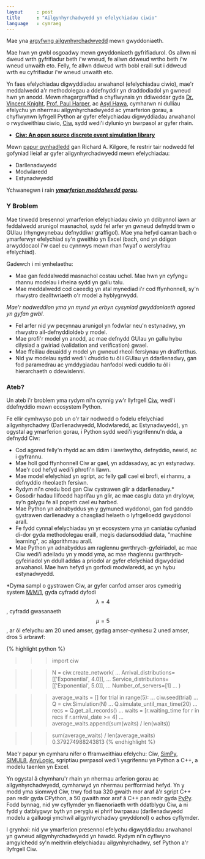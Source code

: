 ```yaml
---
layout     : post
title      : "Ailgynhyrchadwyedd yn efelychiadau ciwio"
language   : cymraeg
---
```


Mae yna
[argyfwng ailgynhyrchadwyedd](http://www.bbc.co.uk/news/science-environment-39054778)
mewn gwyddoniaeth.

Mae hwn yn gwbl osgoadwy mewn gwyddoniaeth gyfrifiadurol.
Os allwn ni dweud wrth gyfrifiadur beth i'w wneud, fe allwn ddweud wrtho beth
i'w wneud unwaith eto.
Felly, fe allwn ddweud wrth bobl eraill sut i ddweud wrth eu cyfrifiadur i'w
wneud unwaith eto.

Yn faes efelychiadau digwyddiadau arwahanol (efelychiadau ciwio), mae'r
meddalwedd a'r methodolegau a ddefnyddir yn draddodiadol yn gwneud hwn yn anodd.
Mewn rhagargraffiad a chyflwynais yn ddiweddar gyda
[Dr. Vincent Knight](http://vknight.org/),
[Prof. Paul Harper](http://www.profpaulharper.com/), ac
[Asyl Hawa](http://asylhawa.com/), cymharwn ni dulliau efelychu yn nhermau
ailgynhyrchadwyedd ac ymarferion gorau, a chyflwynwn lyfrgell Python ar gyfer
efelychiadau digwyddiadau arwahanol o rwydweithiau ciwio,
[Ciw](http://ciw.readthedocs.io/cy/latest/), sydd wedi'i dylunio yn bwrpasol ar
gyfer rhain.

+ [**Ciw: An open source discrete event simulation library**](https://arxiv.org/abs/1710.03561)

Mewn [papur gynhadledd](https://pdfs.semanticscholar.org/2bfc/94644b45d73d9f63f0402d8c3191d0e0e154.pdf)
gan Richard A. Kilgore, fe restrir tair nodwedd fel gofyniad lleiaf ar gyfer
ailgynhyrchadwyedd mewn efelychiadau:

+ Darllenadwyedd
+ Modwlaredd
+ Estynadwyedd

Ychwanegwn i rain [***ymarferion meddalwedd gorau***](http://journals.plos.org/plosbiology/article?id=10.1371/journal.pbio.1001745).

### Y Broblem

Mae tirwedd bresennol ymarferion efelychiadau ciwio yn ddibynnol iawn ar
feddalwedd arunigol masnachol, sydd fel arfer yn gwneud defnydd trwm o GUIau
(rhyngwynebau defnyddiwr graffigol).
Mae yna hefyd canran bach o ymarferwyr efelychiad sy'n gweithio yn Excel (bach,
ond yn ddigon arwyddocaol i'w cael eu cynnwys mewn rhan fwyaf o werslyfrau
efelychiad).

Gadewch i mi ymhelaethu:

+ Mae gan feddalwedd masnachol costau uchel. Mae hwn yn cyfyngu rhannu modelau
i rheina sydd yn gallu talu.
+ Mae meddalwedd cod caeedig yn atal mynediad i'r cod ffynhonnell, sy'n rhwystro
dealltwriaeth o'r model a hyblygrwydd.

*Mae'r nodweddion yma yn mynd yn erbyn cysyniad gwyddoniaeth agored yn gyfan
gwbl.*

+ Fel arfer nid yw pecynnau arunigol yn fodwlar neu'n estynadwy, yn rhwystro
ail-defnyddioldeb y model.
+ Mae profi'r model yn anodd, ac mae defnydd GUIau yn gallu hybu dilysiad a
gwiriad (validation and verification) gwael.
+ Mae ffeiliau deuaidd y model yn gwneud rheoli fersiynau yn drafferthus.
+ Nid yw modelau sydd wedi'i chuddio tu ôl i GUIau yn ddarllenadwy, gan fod
paramedrau ac ymddygiadau hanfodol wedi cuddio tu ôl i hierarchaeth o
ddewislenni.

### Ateb?

Un ateb i'r broblem yma rydym ni'n cynnig yw'r llyfrgell
[Ciw](http://ciw.readthedocs.io/cy/latest/), wedi'i ddefnyddio mewn ecosystem
Python.

Fe ellir cymhwyso pob un o'r tair nodwedd o fodelu efelychiad ailgynhyrchadwy
(Darllenadwyedd, Modwlaredd, ac Estynadwyedd), yn ogystal ag ymarferion gorau, i
Python sydd wedi'i ysgrifennu'n dda, a defnydd Ciw:

+ Cod agored felly'n rhydd ac am ddim i lawrlwytho, defnyddio, newid, ac i
gyfrannu.
+ Mae holl god ffynhonnell Ciw ar gael, yn addasadwy, ac yn estynadwy. Mae'r cod
hefyd wedi'i phrofi'n llawn.
+ Mae model efelychiad yn sgript, ac felly gall cael ei brofi, ei rhannu, a
defnyddio rheolaeth fersiwn.
+ Rydym ni'n credu bod gan Ciw cystrawen glir a ddarllenadwy.*
+ Gosodir hadau llifoedd haprifau yn glir, ac mae casglu data yn dryloyw, sy’n
golygu fe all popeth cael eu harbed.
+ Mae Python yn adnabyddus yn y gymuned wyddonol, gan fod ganddo gystrawen
darllenadwy a chasgliad helaeth o lyfrgelloedd gwyddonol arall.
+ Fe fydd cynnal efelychiadau yn yr ecosystem yma yn caniatáu cyfuniad di-dor
gyda methodolegau eraill, megis dadansoddiad data, "machine learning", ac
algorithmau arall.
+ Mae Python yn adnabyddus am raglennu gwrthrych-gyfeiriadol, ac mae Ciw wedi'i
adeiladu yn y modd yma, ac mae rhaglennu gwrthrych-gyfeiriadol yn ddull addas a
priodol ar gyfer efelychiad digwyddiad arwahanol. Mae hwn hefyd yn gorfodi
modwlaredd, ac yn hybu estynadwyedd.

*Dyma sampl o gystrawen Ciw, ar gyfer canfod amser aros cymedrig system
[M/M/1](http://ciw.readthedocs.io/cy/latest/Background/kendall.html), gyda
cyfradd dyfodi $$\lambda = 4$$, cyfradd gwasanaeth $$\mu = 5$$, ar ôl efelychu
am 20 uned amser, gydag amser-cynhesu 2 uned amser, dros 5 arbrawf:

{% highlight python %}
>>> import ciw

>>> N = ciw.create_network(
...     Arrival_distributions=[['Exponential', 4.0]],
...     Service_distributions=[['Exponential', 5.0]],
...     Number_of_servers=[1]
... )

>>> average_waits = []
>>> for trial in range(5):
...     ciw.seed(trial)
...     Q = ciw.Simulation(N)
...     Q.simulate_until_max_time(20)
...     recs = Q.get_all_records()
...     waits = [r.waiting_time for r in recs if r.arrival_date >= 4]
...     average_waits.append(sum(waits) / len(waits))

>>> sum(average_waits) / len(average_waits)
0.379274988243813
{% endhighlight %}

Mae'r papur yn cymharu nifer o fframweithiau efelychu: Ciw,
[SimPy](https://simpy.readthedocs.io/en/latest/),
[SIMUL8](https://www.simul8.com/), [AnyLogic](https://www.anylogic.com/),
sgriptiau pwrpasol wedi'i ysgrifennu yn Python a C++, a modelu taenlen yn Excel.

Yn ogystal â chymharu'r rhain yn nhermau arferion gorau ac ailgynhyrchadwyedd,
cymharwyd yn nhermau perfformiad hefyd.
Yn y modd yma siomwyd Ciw, trwy fod tua 320 gwaith mor araf â'r sgript C++ pan
redir gyda CPython, a 50 gwaith mor araf â C++ pan redir gyda
[PyPy](https://pypy.org/).
Fodd bynnag, nid yw cyflymder yn flaenoriaeth wrth ddatblygu Ciw, a ni fydd y
datblygwyr byth yn peryglu ei phrif bwrpasau (darllenadwyedd modelu a galluogi
ymchwil ailgynhyrchadwy gwyddonol) o achos cyflymder.

I grynhoi: nid yw ymarferion presennol efelychu digwyddiadau arwahanol yn gwneud
ailgynhyrchadwyedd yn hawdd. Rydym ni'n cyflwyno amgylchedd sy'n meithrin
efelychiadau ailgynhyrchadwy, sef Python a'r llyfrgell Ciw.
